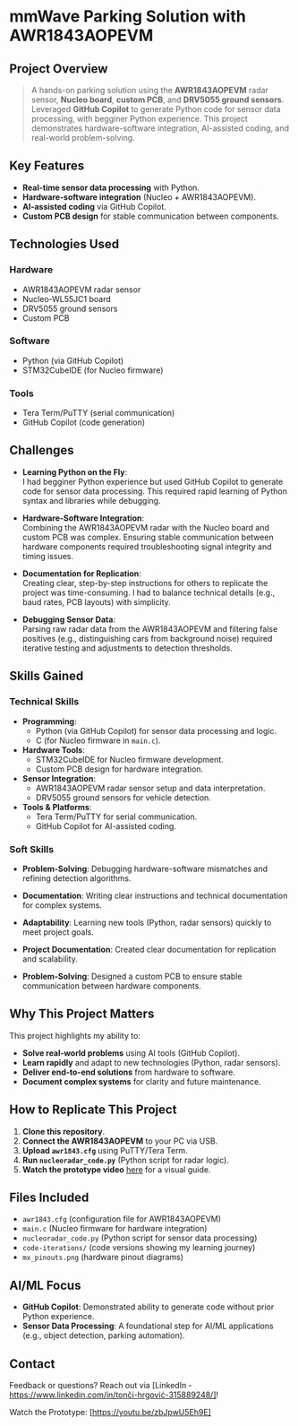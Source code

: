 # mmWave Parking Solution with AWR1843AOPEVM

## Project Overview
> A hands-on parking solution using the **AWR1843AOPEVM** radar sensor, **Nucleo board**, **custom PCB**, and **DRV5055 ground sensors**. Leveraged **GitHub Copilot** to generate Python code for sensor data processing, with begginer Python experience. This project demonstrates hardware-software integration, AI-assisted coding, and real-world problem-solving.

## Key Features
- **Real-time sensor data processing** with Python.  
- **Hardware-software integration** (Nucleo + AWR1843AOPEVM).  
- **AI-assisted coding** via GitHub Copilot.  
- **Custom PCB design** for stable communication between components.  

## Technologies Used
### Hardware
- AWR1843AOPEVM radar sensor  
- Nucleo-WL55JC1 board  
- DRV5055 ground sensors  
- Custom PCB  

### Software
- Python (via GitHub Copilot)  
- STM32CubeIDE (for Nucleo firmware)  

### Tools
- Tera Term/PuTTY (serial communication)  
- GitHub Copilot (code generation)  

## Challenges  
- **Learning Python on the Fly**:  
  I had begginer Python experience but used GitHub Copilot to generate code for sensor data processing. This required rapid learning of Python syntax and libraries while debugging.  

- **Hardware-Software Integration**:  
  Combining the AWR1843AOPEVM radar with the Nucleo board and custom PCB was complex. Ensuring stable communication between hardware components required troubleshooting signal integrity and timing issues.  

- **Documentation for Replication**:  
  Creating clear, step-by-step instructions for others to replicate the project was time-consuming. I had to balance technical details (e.g., baud rates, PCB layouts) with simplicity.  

- **Debugging Sensor Data**:  
  Parsing raw radar data from the AWR1843AOPEVM and filtering false positives (e.g., distinguishing cars from background noise) required iterative testing and adjustments to detection thresholds.  

## Skills Gained  
### Technical Skills  
- **Programming**:  
  - Python (via GitHub Copilot) for sensor data processing and logic.  
  - C (for Nucleo firmware in `main.c`).  
- **Hardware Tools**:  
  - STM32CubeIDE for Nucleo firmware development.  
  - Custom PCB design for hardware integration.  
- **Sensor Integration**:  
  - AWR1843AOPEVM radar sensor setup and data interpretation.  
  - DRV5055 ground sensors for vehicle detection.  
- **Tools & Platforms**:  
  - Tera Term/PuTTY for serial communication.  
  - GitHub Copilot for AI-assisted coding.  

### Soft Skills  
- **Problem-Solving**: Debugging hardware-software mismatches and refining detection algorithms.  
- **Documentation**: Writing clear instructions and technical documentation for complex systems.  
- **Adaptability**: Learning new tools (Python, radar sensors) quickly to meet project goals.  

- **Project Documentation**: Created clear documentation for replication and scalability.  
- **Problem-Solving**: Designed a custom PCB to ensure stable communication between hardware components.  

## Why This Project Matters
This project highlights my ability to:  
- **Solve real-world problems** using AI tools (GitHub Copilot).  
- **Learn rapidly** and adapt to new technologies (Python, radar sensors).  
- **Deliver end-to-end solutions** from hardware to software.  
- **Document complex systems** for clarity and future maintenance.  

## How to Replicate This Project
1. **Clone this repository**.  
2. **Connect the AWR1843AOPEVM** to your PC via USB.  
3. **Upload `awr1843.cfg`** using PuTTY/Tera Term.  
4. **Run `nucleoradar_code.py`** (Python script for radar logic).  
5. **Watch the prototype video** [here](https://youtu.be/zbJpwU5Eh9E) for a visual guide.  

## Files Included
- `awr1843.cfg` (configuration file for AWR1843AOPEVM)  
- `main.c` (Nucleo firmware for hardware integration)  
- `nucleoradar_code.py` (Python script for sensor data processing)  
- `code-iterations/` (code versions showing my learning journey)  
- `mx_pinouts.png` (hardware pinout diagrams)

## AI/ML Focus
- **GitHub Copilot**: Demonstrated ability to generate code without prior Python experience.  
- **Sensor Data Processing**: A foundational step for AI/ML applications (e.g., object detection, parking automation).  

## Contact
Feedback or questions? Reach out via [LinkedIn - https://www.linkedin.com/in/tonči-hrgović-315889248/]!  

Watch the Prototype: [https://youtu.be/zbJpwU5Eh9E]



